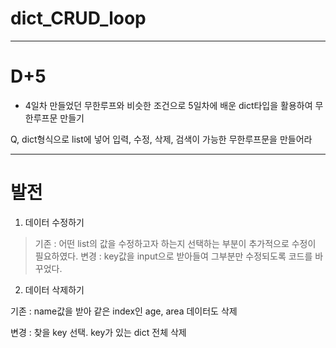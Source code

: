 # dict_CRUD_loop
---
# D+5
* 4일차 만들었던 무한루프와 비슷한 조건으로 5일차에 배운 dict타입을 활용하여 무한루프문 만들기

 Q, dict형식으로 list에 넣어 입력, 수정, 삭제, 검색이 가능한 무한루프문을 만들어라

---
# 발전
1. 데이터 수정하기

>기존 : 어떤 list의 값을 수정하고자 하는지 선택하는 부분이 추가적으로 수정이 필요하였다.
>변경 : key값을 input으로 받아들여 그부분만 수정되도록 코드를 바꾸었다.


2. 데이터 삭제하기

기존 : name값을 받아 같은 index인 age, area 데이터도 삭제

변경 : 찾을 key 선택. key가 있는 dict 전체 삭제
